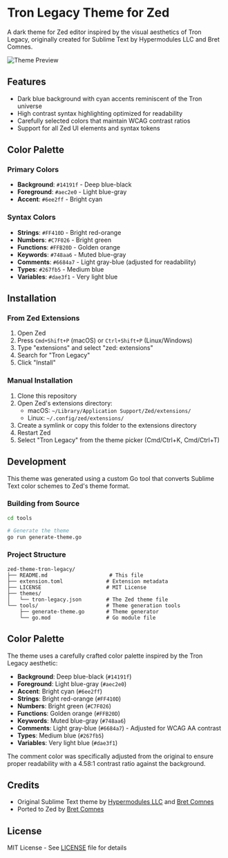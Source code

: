 # Tron Legacy Theme for Zed

A dark theme for Zed editor inspired by the visual aesthetics of Tron Legacy, originally created for Sublime Text by Hypermodules LLC and Bret Comnes.

![Theme Preview](preview.png)

## Features

- Dark blue background with cyan accents reminiscent of the Tron universe
- High contrast syntax highlighting optimized for readability
- Carefully selected colors that maintain WCAG contrast ratios
- Support for all Zed UI elements and syntax tokens

## Color Palette

### Primary Colors
- **Background**: `#14191f` - Deep blue-black
- **Foreground**: `#aec2e0` - Light blue-gray
- **Accent**: `#6ee2ff` - Bright cyan

### Syntax Colors
- **Strings**: `#FF410D` - Bright red-orange
- **Numbers**: `#C7F026` - Bright green
- **Functions**: `#FFB20D` - Golden orange
- **Keywords**: `#748aa6` - Muted blue-gray
- **Comments**: `#6684a7` - Light gray-blue (adjusted for readability)
- **Types**: `#267fb5` - Medium blue
- **Variables**: `#dae3f1` - Very light blue

## Installation

### From Zed Extensions

1. Open Zed
2. Press `Cmd+Shift+P` (macOS) or `Ctrl+Shift+P` (Linux/Windows)
3. Type "extensions" and select "zed: extensions"
4. Search for "Tron Legacy"
5. Click "Install"

### Manual Installation

1. Clone this repository
2. Open Zed's extensions directory:
   - macOS: `~/Library/Application Support/Zed/extensions/`
   - Linux: `~/.config/zed/extensions/`
3. Create a symlink or copy this folder to the extensions directory
4. Restart Zed
5. Select "Tron Legacy" from the theme picker (Cmd/Ctrl+K, Cmd/Ctrl+T)

## Development

This theme was generated using a custom Go tool that converts Sublime Text color schemes to Zed's theme format.

### Building from Source

```bash
cd tools

# Generate the theme
go run generate-theme.go
```

### Project Structure
```
zed-theme-tron-legacy/
├── README.md                    # This file
├── extension.toml              # Extension metadata
├── LICENSE                     # MIT License
├── themes/
│   └── tron-legacy.json        # The Zed theme file
└── tools/                      # Theme generation tools
    ├── generate-theme.go       # Theme generator
    └── go.mod                  # Go module file
```

## Color Palette

The theme uses a carefully crafted color palette inspired by the Tron Legacy aesthetic:

- **Background**: Deep blue-black (`#14191f`)
- **Foreground**: Light blue-gray (`#aec2e0`)
- **Accent**: Bright cyan (`#6ee2ff`)
- **Strings**: Bright red-orange (`#FF410D`)
- **Numbers**: Bright green (`#C7F026`)
- **Functions**: Golden orange (`#FFB20D`)
- **Keywords**: Muted blue-gray (`#748aa6`)
- **Comments**: Light gray-blue (`#6684a7`) - Adjusted for WCAG AA contrast
- **Types**: Medium blue (`#267fb5`)
- **Variables**: Very light blue (`#dae3f1`)

The comment color was specifically adjusted from the original to ensure proper readability with a 4.58:1 contrast ratio against the background.

## Credits

- Original Sublime Text theme by [Hypermodules LLC](https://github.com/hypermodules) and [Bret Comnes](https://github.com/bcomnes)
- Ported to Zed by [Bret Comnes](https://github.com/bcomnes)

## License

MIT License - See [LICENSE](LICENSE) file for details
